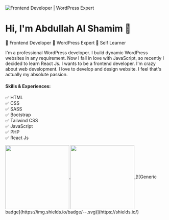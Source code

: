 ![Frontend Developer | WordPress Expert](https://pbs.twimg.com/profile_banners/3136318364/1664086034/1500x500)

# Hi, I'm Abdullah Al Shamim 👋
🏅 Frontend Developer
🏅 WordPress Expert
🏅 Self Learner

I'm a professional WordPress developer. I build dynamic WordPress websites in any requirement. Now I fall in love with JavaScript, so recently I decided to learn React Js. I wants to be a frontend developer. I'm crazy about web development. I love to develop and design website. I feel that's actually my absolute passion.

#### Skills & Experiences:
✅ HTML <br>
✅ CSS <br>
✅ SASS <br>
✅ Bootstrap <br>
✅ Tailwind CSS <br>
✅ JavaScript <br>
✅ PHP <br>
✅ React Js

<a href="https://github.com/abshamim/github-readme-stats">
  <img height=200 align="center" src="https://github-readme-stats.vercel.app/api?username=abshamim&show_icons=true&theme=radical" />
</a>
<a href="https://github.com/abshamim/convoychat">
  <img height=200 align="center" src="https://github-readme-stats.vercel.app/api/top-langs?username=abshamim&layout=compact&langs_count=8&card_width=320" />
</a>
[![Generic badge](https://img.shields.io/badge/<SUBJECT>-<STATUS>-<COLOR>.svg)](https://shields.io/)
